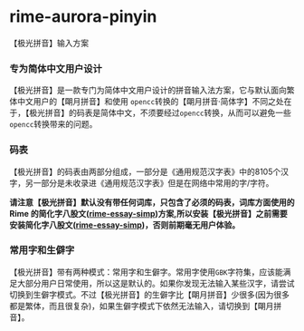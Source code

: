 # rime-aurora-pinyin

 【极光拼音】输入方案



### 专为简体中文用户设计

【极光拼音】是一款专门为简体中文用户设计的拼音输入法方案，它与默认面向繁体中文用户的【朙月拼音】和使用 `opencc`转换的【朙月拼音·简体字】不同之处在于，【极光拼音】的码表是简体中文，不须要经过`opencc`转换，从而可以避免一些`opencc`转换带来的问题。

### 码表
【极光拼音】的码表由两部分组成，一部分是《通用规范汉字表》中的8105个汉字，另一部分是未收录进《通用规范汉字表》但是在网络中常用的字/字符。

**请注意【极光拼音】默认没有带任何词库，只包含了必须的码表，词库方面使用的 Rime 的简化字八股文([rime-essay-simp](https://github.com/rime/rime-essay-simp))方案,所以安装【极光拼音】之前需要安装简化字八股文([rime-essay-simp](https://github.com/rime/rime-essay-simp))，否则前期毫无用户体验。** 

### 常用字和生僻字
【极光拼音】带有两种模式：常用字和生僻字。常用字使用`GBK`字符集，应该能满足大部分用户日常使用，所以这是默认的。如果你发现无法输入某些汉字，请尝试切换到生僻字模式。不过【极光拼音】的生僻字比【朙月拼音】少很多(因为很多都是繁体，而且很复杂)，如果生僻字模式下依然无法输入，请切换到【朙月拼音】。